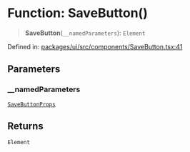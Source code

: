 # Function: SaveButton()

> **SaveButton**(`__namedParameters`): `Element`

Defined in: [packages/ui/src/components/SaveButton.tsx:41](https://github.com/laruss/react-text-game/blob/325ef0387ed3a81c3cff0516cf5aab684d6f654f/packages/ui/src/components/SaveButton.tsx#L41)

## Parameters

### \_\_namedParameters

[`SaveButtonProps`](../type-aliases/SaveButtonProps.md)

## Returns

`Element`
